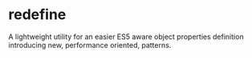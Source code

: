 redefine
========

A lightweight utility for an easier ES5 aware object properties definition introducing new, performance oriented, patterns.